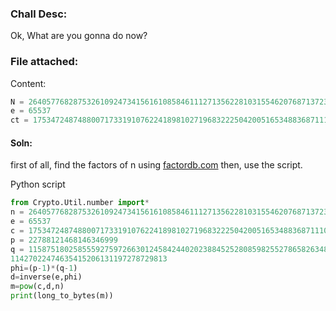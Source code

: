 ### Chall Desc:
Ok, What are you gonna do now?

### File attached:
Content:

```py
N = 264057768287532610924734156161085846111271356228103155462076871372364307056741048144764594645062879781647063846971890031256799636109911752078600428566502298518944558664381187
e = 65537
ct = 175347248748800717331910762241898102719683222504200516534883687111045877096093372005991552193144558951747833811929393668749668731738201985792026669764642235225240342271148171
```

#### Soln:

first of all, find the factors of n using [factordb.com](http://factordb.com/) then, use the script.

Python script
```py
from Crypto.Util.number import*
n = 264057768287532610924734156161085846111271356228103155462076871372364307056741048144764594645062879781647063846971890031256799636109911752078600428566502298518944558664381187
e = 65537
c = 175347248748800717331910762241898102719683222504200516534883687111045877096093372005991552193144558951747833811929393668749668731738201985792026669764642235225240342271148171
p = 22788121468146346999
q = 115875180258555927597266301245842440202388452528085982552786582634827843946058867549849761635796183316193236997789560491
11427022474635415206131197278729813
phi=(p-1)*(q-1)
d=inverse(e,phi)
m=pow(c,d,n)
print(long_to_bytes(m))
```
